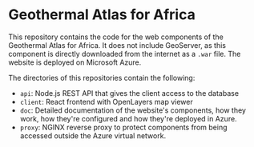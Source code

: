 # Geothermal Atlas for Africa

This repository contains the code for the web components of the Geothermal Atlas for Africa. It does not include GeoServer, as this component is directly downloaded from the internet as a `.war` file. The website is deployed on Microsoft Azure.

The directories of this repositories contain the following:
- `api`: Node.js REST API that gives the client access to the database
- `client`: React frontend with OpenLayers map viewer
- `doc`: Detailed documentation of the website's components, how they work, how they're configured and how they're deployed in Azure.
- `proxy`: NGINX reverse proxy to protect components from being accessed outside the Azure virtual network.